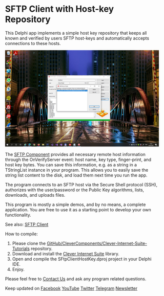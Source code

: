 # SFTP Client with Host-key Repository

This Delphi app implements a simple host key repository that keeps all known and verified by users SFTP host-keys and automatically accepts connections to these hosts.   

![Screenshot](sftp-hostkey-repo.jpg)

The [SFTP Component](https://www.clevercomponents.com/products/inetsuite/sftpclient.asp) provides all necessary remote host information through the OnVerifyServer event: host name, key type, finger-print, and host key bytes. You can save this information, e.g. as a string in a TStringList instance in your program. This allows you to easily save the string list content to the disk, and load them next time you run the app.   

The program connects to an SFTP host via the Secure Shell protocol (SSH), authorizes with the user/password or the Public Key algorithms, lists, downloads, and uploads files.   

This program is mostly a simple demos, and by no means, a complete application. You are free to use it as a starting point to develop your own functionality.   

See also: [SFTP Client](https://github.com/CleverComponents/Clever-Internet-Suite-Examples/tree/master/Delphi/SFtpClient)

How to compile:   
1. Please clone the [GitHub/CleverComponents/Clever-Internet-Suite-Tutorials](https://github.com/CleverComponents/Clever-Internet-Suite-Tutorials) repository.
2. Download and install the [Clever Internet Suite](https://www.clevercomponents.com/downloads/inetsuite/suitedownload.asp) library.
3. Open and compile the SFtpClientHostKey.dproj project in your Delphi IDE.
4. Enjoy.

Please feel free to [Contact Us](https://www.clevercomponents.com/support/) and ask any program related questions.   

Keep updated on [Facebook](http://www.facebook.com/clevercomponents)   [YouTube](https://www.youtube.com/channel/UC9Si4WNQVSeXQMjdEJ8j1fg)   [Twitter](https://twitter.com/CleverComponent)   [Telegram](https://t.me/clevercomponents)   [Newsletter](https://www.clevercomponents.com/home/maillist.asp)   
